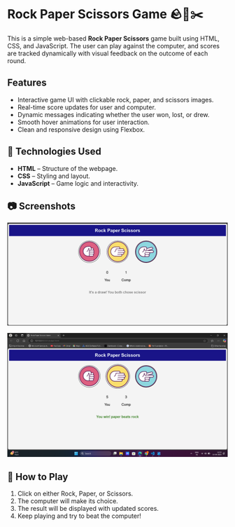 
# Rock Paper Scissors Game 🪨📄✂️

This is a simple web-based **Rock Paper Scissors** game built using HTML, CSS, and JavaScript. The user can play against the computer, and scores are tracked dynamically with visual feedback on the outcome of each round.


##  Features

- Interactive game UI with clickable rock, paper, and scissors images.
- Real-time score updates for user and computer.
- Dynamic messages indicating whether the user won, lost, or drew.
- Smooth hover animations for user interaction.
- Clean and responsive design using Flexbox.



## 🔧 Technologies Used

- **HTML** – Structure of the webpage.
- **CSS** – Styling and layout.
- **JavaScript** – Game logic and interactivity.

## 📷 Screenshots

<a href="https://github.com/Vaishnavi26-Kasture/Rock_Paper_Scissor/blob/main/screenshot.png?raw=true">  </a>

![screenshot.png](https://github.com/Vaishnavi26-Kasture/Rock_Paper_Scissor/blob/main/screenshot.png?raw=true)

![Screenshot(13).png](https://github.com/Vaishnavi26-Kasture/Rock_Paper_Scissor/blob/main/Screenshot%20(13).png?raw=true)


## 🚀 How to Play
1. Click on either Rock, Paper, or Scissors.
2. The computer will make its choice.
3. The result will be displayed with updated scores.
4. Keep playing and try to beat the computer!










